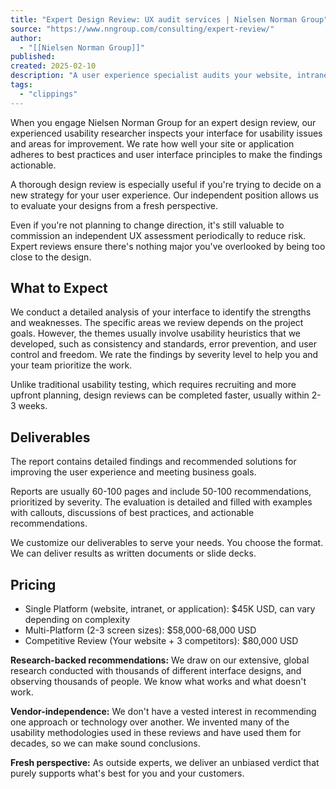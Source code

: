 ```yaml
---
title: "Expert Design Review: UX audit services | Nielsen Norman Group"
source: "https://www.nngroup.com/consulting/expert-review/"
author:
  - "[[Nielsen Norman Group]]"
published:
created: 2025-02-10
description: "A user experience specialist audits your website, intranet, or other design to identify issues and provide recommendations."
tags:
  - "clippings"
---
```

When you engage Nielsen Norman Group for an expert design review, our experienced usability researcher inspects your interface for usability issues and areas for improvement. We rate how well your site or application adheres to best practices and user interface principles to make the findings actionable.

A thorough design review is especially useful if you're trying to decide on a new strategy for your user experience. Our independent position allows us to evaluate your designs from a fresh perspective.

Even if you're not planning to change direction, it's still valuable to commission an independent UX assessment periodically to reduce risk. Expert reviews ensure there's nothing major you've overlooked by being too close to the design.

## What to Expect

We conduct a detailed analysis of your interface to identify the strengths and weaknesses. The specific areas we review depends on the project goals. However, the themes usually involve usability heuristics that we developed, such as consistency and standards, error prevention, and user control and freedom. We rate the findings by severity level to help you and your team prioritize the work.

Unlike traditional usability testing, which requires recruiting and more upfront planning, design reviews can be completed faster, usually within 2-3 weeks.

## Deliverables

The report contains detailed findings and recommended solutions for improving the user experience and meeting business goals.

Reports are usually 60-100 pages and include 50-100 recommendations, prioritized by severity. The evaluation is detailed and filled with examples with callouts, discussions of best practices, and actionable recommendations.

We customize our deliverables to serve your needs. You choose the format. We can deliver results as written documents or slide decks.

## Pricing

- Single Platform (website, intranet, or application): $45K USD, can vary depending on complexity
- Multi-Platform (2-3 screen sizes): $58,000-68,000 USD
- Competitive Review (Your website + 3 competitors): $80,000 USD

**Research-backed recommendations:** We draw on our extensive, global research conducted with thousands of different interface designs, and observing thousands of people. We know what works and what doesn't work.

**Vendor-independence:** We don't have a vested interest in recommending one approach or technology over another. We invented many of the usability methodologies used in these reviews and have used them for decades, so we can make sound conclusions.

**Fresh perspective:** As outside experts, we deliver an unbiased verdict that purely supports what's best for you and your customers.